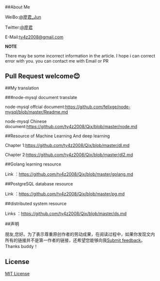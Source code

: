 

##About Me

WeiBo:[@廖君_Jun](http://weibo.com/ty4z2008)

Twitter:[@廖君](https://twitter.com/ty4z2008)

E-Mail:ty4z2008@gmail.com


**NOTE** 

There may be some incorrect information in the article. I hope i can correct error with you.  you can contact me with Email or PR

## Pull Request welcome:blush:

##My translation

###node-mysql document translate

node-mysql offcial document:https://github.com/felixge/node-mysql/blob/master/Readme.md

node-mysql Chinese document:https://github.com/ty4z2008/Qix/blob/master/node.md

##Resource  of Machine Learning And deep learning 

Chapter 1:https://github.com/ty4z2008/Qix/blob/master/dl.md

Chapter 2:https://github.com/ty4z2008/Qix/blob/master/dl2.md

##Golang learning resource

Link ：https://github.com/ty4z2008/Qix/blob/master/golang.md


##PostgreSQL database resource

Link  ：https://github.com/ty4z2008/Qix/blob/master/pg.md

##distributed system resource

Links ：https://github.com/ty4z2008/Qix/blob/master/ds.md

##声明

朋友,您好。为了表示尊重原创作者的劳动成果，在阅读过程中，如果你发现文内所有的链接并不是第一作者的链接，还希望您能够向我[Submit feedback](https://github.com/ty4z2008/Qix/issues)。Thanks buddy！

## License

[MIT License](https://github.com/ty4z2008/Qix/blob/master/License.md)
